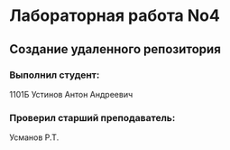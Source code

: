 # Лабораторная работа No4 
## Создание удаленного репозитория
### Выполнил студент:
1101Б 
Устинов Антон Андреевич
### Проверил старший преподаватель:
Усманов Р.Т.

